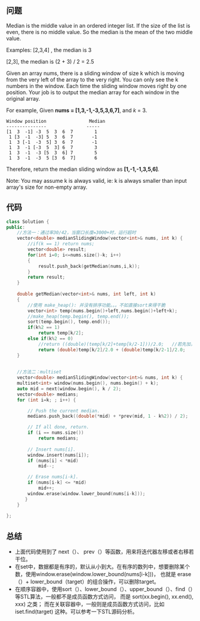 ## 问题
Median is the middle value in an ordered integer list. If the size of the list is even, there is no middle value. So the median is the mean of the two middle value.

Examples: 
[2,3,4] , the median is 3

[2,3], the median is (2 + 3) / 2 = 2.5

Given an array nums, there is a sliding window of size k which is moving from the very left of the array to the very right. You can only see the k numbers in the window. Each time the sliding window moves right by one position. Your job is to output the median array for each window in the original array.

For example,
Given **nums = [1,3,-1,-3,5,3,6,7]**, and *k* = 3.
```
Window position                Median
---------------               -----
[1  3  -1] -3  5  3  6  7        1
 1 [3  -1  -3] 5  3  6  7       -1
 1  3 [-1  -3  5] 3  6  7       -1
 1  3  -1 [-3  5  3] 6  7        3
 1  3  -1  -3 [5  3  6] 7        5
 1  3  -1  -3  5 [3  6  7]       6
 ```
Therefore, return the median sliding window as **[1,-1,-1,3,5,6]**.

Note: 
You may assume k is always valid, ie: k is always smaller than input array's size for non-empty array.

## 代码
```C++
class Solution {
public:
    //方法一：通过率30/42，当窗口长度=3000+时，运行超时
    vector<double> medianSlidingWindow(vector<int>& nums, int k) {
        //if(k == 1) return nums;
        vector<double> result;
        for(int i=0; i<=nums.size()-k; i++)
        {
            result.push_back(getMedian(nums,i,k));
        }
        return result;
    }
    
    double getMedian(vector<int>& nums, int left, int k)
    {
        //使用 make_heap(): 并没有排序功能。。。不如直接sort来得干脆
        vector<int> temp(nums.begin()+left,nums.begin()+left+k);
        //make_heap(temp.begin(), temp.end());
        sort(temp.begin(), temp.end());
        if(k%2 == 1)
            return temp[k/2];
        else if(k%2 == 0)
            //return ((double)(temp[k/2]+temp[k/2-1]))/2.0;   //若先加，可能会两个正数之和超出int表示范围从而变成负数。
            return (double)temp[k/2]/2.0 + (double)temp[k/2-1]/2.0;
    }
    
    
    //方法二：multiset
    vector<double> medianSlidingWindow(vector<int>& nums, int k) {
    multiset<int> window(nums.begin(), nums.begin() + k);
    auto mid = next(window.begin(), k / 2);
    vector<double> medians;
    for (int i=k; ; i++) {

        // Push the current median.
        medians.push_back((double(*mid) + *prev(mid, 1 - k%2)) / 2);

        // If all done, return.
        if (i == nums.size())
            return medians;
            
        // Insert nums[i].
        window.insert(nums[i]);
        if (nums[i] < *mid)
            mid--;

        // Erase nums[i-k].
        if (nums[i-k] <= *mid)
            mid++;
        window.erase(window.lower_bound(nums[i-k]));
       }
    }
    
};
```

## 总结
* 上面代码使用到了 next（）、 prev（）等函数，用来将迭代器左移或者右移若干位。
* 在set中，数据都是有序的，默认从小到大。在有序的数列中，想要删除某个数，使用window.erase(window.lower_bound(nums[i-k]))， 
  也就是 erase（）+ lower_bound（target）的组合操作，可以删除target。
* 在顺序容器中，使用sort（）、lower_bound（）、upper_bound（）、find（）等STL算法，一般都不是成员函数方式访问，
  而是 sort(xx.begin(), xx.end(), xxx) 之类；
  而在关联容器中，一般则是成员函数方式访问，比如 iset.find(target) 这种。可以参考一下STL源码分析。
